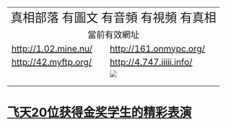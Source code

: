 
<table width="90%" style="back-ground:lightblue">
  <tr>
    <td colspan="2" align="center"><span style="font-size:28px">真相部落  有圖文 有音頻 有視頻 有真相</span></td>
  </tr>
   <tr>
    <td colspan="2"  align="center"><span style="font-size:20px">當前有效網址</span></td>
  </tr>
  <tr style="font-size:20px;">
    <td><a href="http://1.02.mine.nu/">http://1.02.mine.nu/</a></td>
    <td><a href="http://161.onmypc.org/">http://161.onmypc.org/</a></td>
  </tr>
  <tr style="font-size:20px;">
    <td><a href="http://42.myftp.org/">http://42.myftp.org/</a></td>
    <td><a href="http://4.747.iiiii.info/">http://4.747.iiiii.info/</a></td>
  </tr> 
   <tr>
    <td colspan="2"  align="center"><a href="http://4.747.iiiii.info/zx/" target="_blank">
    <img src="http://4.747.iiiii.info/pic/2016/11/p7829911a215010452.jpg"><br>

  </a></td>

</table>

#   [飞天20位获得金奖学生的精彩表演](http://4.747.iiiii.info/zx/)




